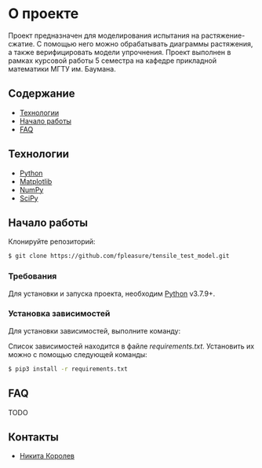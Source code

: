 # О проекте
Проект предназначен для моделирования испытания на растяжение-сжатие. С помощью него можно обрабатывать диаграммы растяжения, а также верифицировать модели упрочнения. Проект выполнен в рамках курсовой работы 5 семестра на кафедре прикладной математики МГТУ им. Баумана.

## Содержание
- [Технологии](#технологии)
- [Начало работы](#начало-работы)
- [FAQ](#faq)

## Технологии
- [Python](https://www.python.org/)
- [Matplotlib](https://matplotlib.org/stable/)
- [NumPy](https://numpy.org/)
- [SciPy](https://scipy.org/)

## Начало работы

Клонируйте репозиторий:
```sh
$ git clone https://github.com/fpleasure/tensile_test_model.git
```

### Требования
Для установки и запуска проекта, необходим [Python](https://www.python.org/) v3.7.9+.

### Установка зависимостей
Для установки зависимостей, выполните команду:

Список зависимостей находится в файле *requirements.txt*. Установить их можно с помощью следующей команды:
```sh
$ pip3 install -r requirements.txt
```

## FAQ
TODO

## Контакты
- [Никита Королев](https://t.me/niki_korolev)
